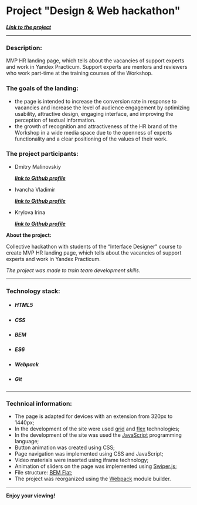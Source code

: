 # Project "Design & Web hackathon"

***[Link to the project](https://loner789.github.io/hackathon-design-web/index.html)***
___
### Description:
MVP HR landing page, which tells about the vacancies of support experts and work in Yandex Practicum. Support experts are mentors and reviewers who work part-time at the training courses of the Workshop.

### The goals of the landing:
* the page is intended to increase the conversion rate in response to vacancies and increase the level of audience engagement by optimizing usability, attractive design, engaging interface, and improving the perception of textual information.
* the growth of recognition and attractiveness of the HR brand of the Workshop in a wide media space due to the openness of experts functionality and a clear positioning of the values of their work.

### The project participants:
* Dmitry Malinovskiy 

    ***[link to Github profile](https://github.com/Loner789)***
* Ivancha Vladimir 

    ***[link to Github profile](https://github.com/VladimirIvancha)***
* Krylova Irina 

    ***[link to Github profile](https://github.com/IVKrylova)***

**About the project:**

Collective hackathon with students of the “Interface Designer" course to create MVP HR landing page, which tells about the vacancies of support experts and work in Yandex Practicum.

*The project was made to train team development skills.*
___
### Technology stack:
* ##### HTML5
* ##### CSS
* ##### BEM
* ##### ES6
* ##### Webpack
* ##### Git
___
### Technical information:
* The page is adapted for devices with an extension from 320px to 1440px;
* In the development of the site were used [grid](https://developer.mozilla.org/ru/docs/Web/CSS/CSS_Grid_Layout/Basic_Concepts_of_Grid_Layout) and [flex](https://developer.mozilla.org/ru/docs/Learn/CSS/CSS_layout/Flexbox) technologies;
* In the development of the site was used the [JavaScript](https://ru.wikipedia.org/wiki/JavaScript) programming language;
* Button animation was created using CSS;
* Page navigation was implemented using CSS and JavaScript;
* Video materials were inserted using iframe technology;
* Animation of sliders on the page was implemented using [Swiper.js](https://swiperjs.com/);
* File structure: [BEM Flat](https://ru.bem.info/methodology/filestructure/#flat);
* The project was reorganized using the [Webpack](https://ru.wikipedia.org/wiki/Webpack) module builder.

___
**Enjoy your viewing!**
